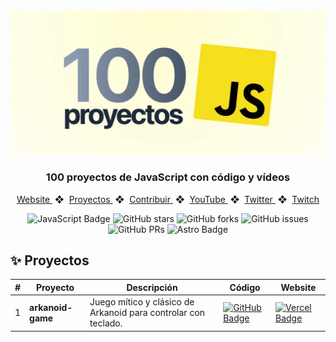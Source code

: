 <div align="center">
    <a href="https://www.javascript100.dev">
    <img src="./web/public/readme.jpg" /> 
    </a>
  <h3>
    <strong>100 proyectos de JavaScript con código y vídeos</strong>
  </h3>
</div>

<div align="center">
    <a href="https://www.javascript100.dev">
        Website
    </a>
    <span>&nbsp;❖&nbsp;</span>
    <a href="#-proyectos">
        Proyectos
    </a>
    <span>&nbsp;❖&nbsp;</span>
    <a href="#-contribuir">
        Contribuir
    </a>
    <span>&nbsp;❖&nbsp;</span>
    <a href="https://www.youtube.com/c/midudev">
        YouTube
    </a>
    <span>&nbsp;❖&nbsp;</span>
    <a href="https://twitter.com/midudev">
        Twitter
    </a>
    <span>&nbsp;❖&nbsp;</span>
    <a href="https://twitch.tv/midudev">
        Twitch
    </a>
</div>

<p></p>

<div align="center">

![JavaScript Badge](https://img.shields.io/badge/JavaScript-F7DF1E?logo=javascript&logoColor=000&style=flat)
![GitHub stars](https://img.shields.io/github/stars/sebascm-dev/javascript-100-proyectos)
![GitHub forks](https://img.shields.io/github/forks/sebascm-dev/javascript-100-proyectos)
![GitHub issues](https://img.shields.io/github/issues/sebascm-dev/javascript-100-proyectos)
![GitHub PRs](https://img.shields.io/github/issues-pr/sebascm-dev/javascript-100-proyectos)
![Astro Badge](https://img.shields.io/badge/Astro-BC52EE?logo=astro&logoColor=fff&style=flat)

</div>

## ✨ Proyectos

|   #   | Proyecto          | Descripción                                                              | Código                                                                                                                                                                                   | Website                                                       |
| ----- | ----------------- | ------------------------------------------------------------------------ | ---------------------------------------------------------------------------------------------------------------------------------------------------------------------------------------- | ------------------------------------------------------------- |
|   1   | **arkanoid-game** | Juego mítico y clásico de Arkanoid para controlar con teclado. | [![GitHub Badge](https://img.shields.io/badge/Código-181717?logo=github&logoColor=fff&style=flat-square)](https://github.com/sebascm-dev/javascript-100-proyectos/tree/main/01-arkanoid-game) | [![Vercel Badge](https://img.shields.io/badge/Website-000?logo=vercel&logoColor=fff&style=flat-square)](https://javascript-100-proyectos-uao5.vercel.app/01-arkanoid-game) |
